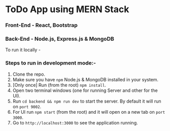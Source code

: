 # ToDo App using MERN Stack

### Front-End - React, Bootstrap

### Back-End - Node.js, Express.js & MongoDB

To run it locally -

### Steps to run in development mode:-

1. Clone the repo.
2. Make sure you have `npm` Node.js & MongoDB installed in your system.
3. [Only once] Run (from the root) `npm install`.
4. Open two terminal windows (one for running Server and other for the UI).
5. Run `cd backend && npm run dev` to start the server. By default it will run on `port 9002`.
6. For UI run `npm start` (from the root) and it will open on a new tab on `port 3000`.
7. Go to `http://localhost:3000` to see the application running.
